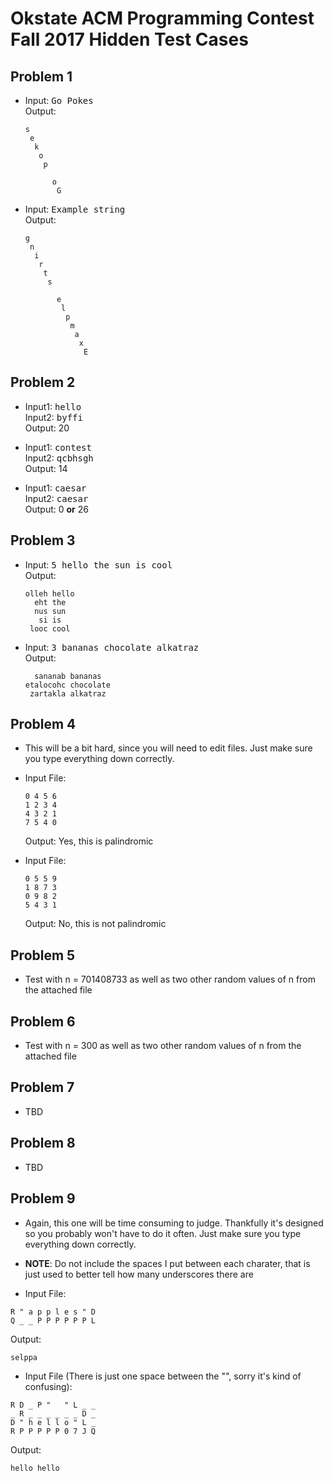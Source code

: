 # Okstate ACM Programming Contest Fall 2017 Hidden Test Cases

## Problem 1
  - Input: <kbd>Go Pokes</kbd>
    <br>
    Output:
    ```
    s
     e
      k
       o
        p
         
          o
           G
    ```

  - Input: <kbd>Example string</kbd>
    <br>
    Output:
    ```
    g
     n
      i
       r
        t
         s
          
           e
            l
             p
              m
               a
                x
                 E
    ```

## Problem 2
  - Input1: <kbd>hello</kbd>
    <br>
    Input2: <kbd>byffi</kbd>
    <br>
    Output: 20

  - Input1: <kbd>contest</kbd>
    <br>
    Input2: <kbd>qcbhsgh</kbd>
    <br>
    Output: 14

  - Input1: <kbd>caesar</kbd>
    <br>
    Input2: <kbd>caesar</kbd>
    <br>
    Output: 0 **or** 26
    
## Problem 3
  - Input: <kbd>5 hello the sun is cool</kbd>
    <br>
    Output:
    ```
    olleh hello
      eht the
      nus sun
       si is
     looc cool
    ```

  - Input: <kbd>3 bananas chocolate alkatraz</kbd>
    <br>
    Output:
    ```
      sananab bananas
    etalocohc chocolate
     zartakla alkatraz
    ```

## Problem 4
  - This will be a bit hard, since you will need to edit files. Just make sure you type everything down correctly.

  - Input File:
    ```
    0 4 5 6
    1 2 3 4
    4 3 2 1
    7 5 4 0
    ```
    Output: Yes, this is palindromic

  - Input File:
    ```
    0 5 5 9
    1 8 7 3
    0 9 8 2
    5 4 3 1
    ```
    Output: No, this is not palindromic

## Problem 5
  - Test with n = 701408733 as well as two other random values of n from the attached file

## Problem 6
  - Test with n = 300 as well as two other random values of n from the attached file

## Problem 7
  - TBD

## Problem 8
  - TBD

## Problem 9
  - Again, this one will be time consuming to judge. Thankfully it's designed so you probably won't have to do it often. Just make sure you type everything down correctly.
  
  - **NOTE**: Do not include the spaces I put between each charater, that is just used to better tell how many underscores there are

  - Input File:
  ```
  R " a p p l e s " D
  Q _ _ P P P P P P L
  ```
  Output:
  ```
  selppa
  ```

  - Input File (There is just one space between the "", sorry it's kind of confusing):
  ```
  R D _ P "   " L _ _
  _ R _ _ _ _ _ _ D _
  D " h e l l o " L _
  R P P P P P 0 7 J Q
  ```
  Output:
  ```
  hello hello
  ```
